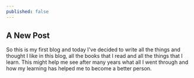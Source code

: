 ```yaml
---
published: false
---
```

## A New Post

So this is my first blog and today I've decided to write all the things and thought I like in this blog, all the books that I read and all the things that I learn. This might help me see after many years what all I went through and how my learning has helped me to become a better person.

